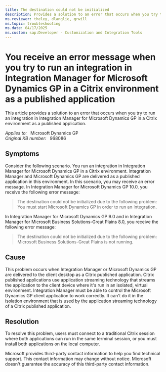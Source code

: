 ```yaml
---
title: The destination could not be initialized
description: Provides a solution to an error that occurs when you try to run an integration in Integration Manager for Microsoft Dynamics GP in a Citrix environment as a published application.
ms.reviewer: theley, dlanglie, grwill
ms.topic: troubleshooting
ms.date: 04/17/2025
ms.custom: sap:Developer - Customization and Integration Tools
---
```

# You receive an error message when you try to run an integration in Integration Manager for Microsoft Dynamics GP in a Citrix environment as a published application

This article provides a solution to an error that occurs when you try to run an integration in Integration Manager for Microsoft Dynamics GP in a Citrix environment as a published application.

_Applies to:_ &nbsp; Microsoft Dynamics GP  
_Original KB number:_ &nbsp; 968086

## Symptoms

Consider the following scenario. You run an integration in Integration Manager for Microsoft Dynamics GP in a Citrix environment. Integration Manager and Microsoft Dynamics GP are delivered as a published application in this environment. In this scenario, you may receive an error message. In Integration Manager for Microsoft Dynamics GP 10.0, you receive the following error message:

> The destination could not be initialized due to the following problem: You must start Microsoft Dynamics GP in order to run an Integration.

In Integration Manager for Microsoft Dynamics GP 9.0 and in Integration Manager for Microsoft Business Solutions-Great Plains 8.0, you receive the following error message:

> The destination could not be initialized due to the following problem: Microsoft Business Solutions-Great Plains is not running.

## Cause

This problem occurs when Integration Manager or Microsoft Dynamics GP are delivered to the client desktop as a Citrix published application. Citrix published applications use application streaming technology that streams the application to the client device where it's run in an isolated, virtual environment. Integration Manager must be able to control the Microsoft Dynamics GP client application to work correctly. It can't do it in the isolation environment that is used by the application streaming technology of a Citrix published application.

## Resolution

To resolve this problem, users must connect to a traditional Citrix session where both applications can run in the same terminal session, or you must install both applications on the local computer.

Microsoft provides third-party contact information to help you find technical support. This contact information may change without notice. Microsoft doesn't guarantee the accuracy of this third-party contact information.
